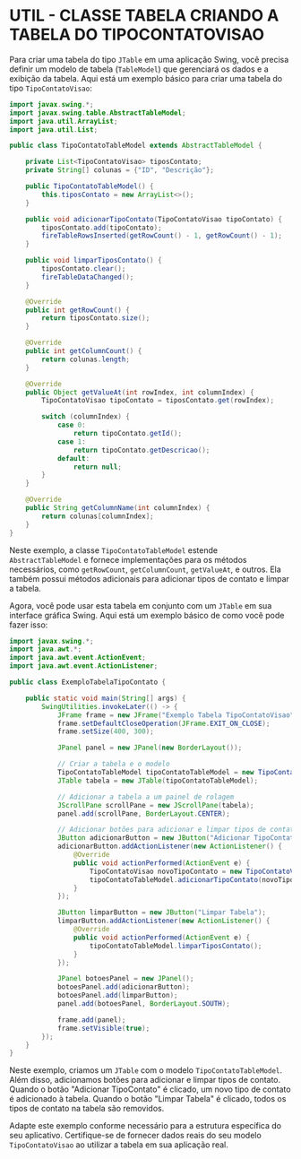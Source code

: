 # UTIL - CLASSE TABELA CRIANDO A TABELA DO TIPOCONTATOVISAO
Para criar uma tabela do tipo `JTable` em uma aplicação Swing, você precisa definir um modelo de tabela (`TableModel`) que gerenciará os dados e a exibição da tabela. Aqui está um exemplo básico para criar uma tabela do tipo `TipoContatoVisao`:

```java
import javax.swing.*;
import javax.swing.table.AbstractTableModel;
import java.util.ArrayList;
import java.util.List;

public class TipoContatoTableModel extends AbstractTableModel {

    private List<TipoContatoVisao> tiposContato;
    private String[] colunas = {"ID", "Descrição"};

    public TipoContatoTableModel() {
        this.tiposContato = new ArrayList<>();
    }

    public void adicionarTipoContato(TipoContatoVisao tipoContato) {
        tiposContato.add(tipoContato);
        fireTableRowsInserted(getRowCount() - 1, getRowCount() - 1);
    }

    public void limparTiposContato() {
        tiposContato.clear();
        fireTableDataChanged();
    }

    @Override
    public int getRowCount() {
        return tiposContato.size();
    }

    @Override
    public int getColumnCount() {
        return colunas.length;
    }

    @Override
    public Object getValueAt(int rowIndex, int columnIndex) {
        TipoContatoVisao tipoContato = tiposContato.get(rowIndex);

        switch (columnIndex) {
            case 0:
                return tipoContato.getId();
            case 1:
                return tipoContato.getDescricao();
            default:
                return null;
        }
    }

    @Override
    public String getColumnName(int columnIndex) {
        return colunas[columnIndex];
    }
}
```

Neste exemplo, a classe `TipoContatoTableModel` estende `AbstractTableModel` e fornece implementações para os métodos necessários, como `getRowCount`, `getColumnCount`, `getValueAt`, e outros. Ela também possui métodos adicionais para adicionar tipos de contato e limpar a tabela.

Agora, você pode usar esta tabela em conjunto com um `JTable` em sua interface gráfica Swing. Aqui está um exemplo básico de como você pode fazer isso:

```java
import javax.swing.*;
import java.awt.*;
import java.awt.event.ActionEvent;
import java.awt.event.ActionListener;

public class ExemploTabelaTipoContato {

    public static void main(String[] args) {
        SwingUtilities.invokeLater(() -> {
            JFrame frame = new JFrame("Exemplo Tabela TipoContatoVisao");
            frame.setDefaultCloseOperation(JFrame.EXIT_ON_CLOSE);
            frame.setSize(400, 300);

            JPanel panel = new JPanel(new BorderLayout());

            // Criar a tabela e o modelo
            TipoContatoTableModel tipoContatoTableModel = new TipoContatoTableModel();
            JTable tabela = new JTable(tipoContatoTableModel);

            // Adicionar a tabela a um painel de rolagem
            JScrollPane scrollPane = new JScrollPane(tabela);
            panel.add(scrollPane, BorderLayout.CENTER);

            // Adicionar botões para adicionar e limpar tipos de contato
            JButton adicionarButton = new JButton("Adicionar TipoContato");
            adicionarButton.addActionListener(new ActionListener() {
                @Override
                public void actionPerformed(ActionEvent e) {
                    TipoContatoVisao novoTipoContato = new TipoContatoVisao(1, "Novo Tipo");
                    tipoContatoTableModel.adicionarTipoContato(novoTipoContato);
                }
            });

            JButton limparButton = new JButton("Limpar Tabela");
            limparButton.addActionListener(new ActionListener() {
                @Override
                public void actionPerformed(ActionEvent e) {
                    tipoContatoTableModel.limparTiposContato();
                }
            });

            JPanel botoesPanel = new JPanel();
            botoesPanel.add(adicionarButton);
            botoesPanel.add(limparButton);
            panel.add(botoesPanel, BorderLayout.SOUTH);

            frame.add(panel);
            frame.setVisible(true);
        });
    }
}
```

Neste exemplo, criamos um `JTable` com o modelo `TipoContatoTableModel`. Além disso, adicionamos botões para adicionar e limpar tipos de contato. Quando o botão "Adicionar TipoContato" é clicado, um novo tipo de contato é adicionado à tabela. Quando o botão "Limpar Tabela" é clicado, todos os tipos de contato na tabela são removidos.

Adapte este exemplo conforme necessário para a estrutura específica do seu aplicativo. Certifique-se de fornecer dados reais do seu modelo `TipoContatoVisao` ao utilizar a tabela em sua aplicação real.